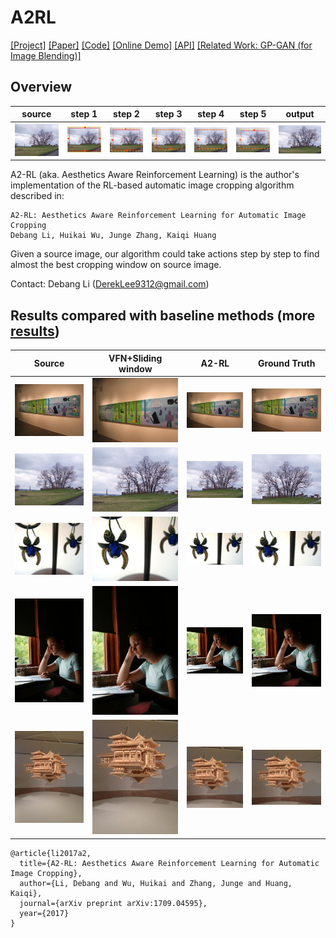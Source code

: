 # A2RL

[[Project]](https://debangli.github.io/A2RL/)   [[Paper]]() [[Code]](https://github.com/wuhuikai/TF-A2RL)  [[Online Demo]](https://wuhuikai.github.io/TF-A2RL/)    [[API]](https://algorithmia.com/algorithms/wuhuikai/A2RL)   [[Related Work: GP-GAN (for Image Blending)]](https://github.com/wuhuikai/GP-GAN)


## Overview

| source | step 1 | step 2 | step 3 | step 4 | step 5 | output| 
| --- | --- | --- | --- | --- | --- | --- |
| ![](images/readme/source.png) | ![](images/readme/step1.png) | ![](images/readme/step2.png) | ![](images/readme/step3.png) | ![](images/readme/step4.png) | ![](images/readme/step5.png) | ![](images/readme/output.png) |

A2-RL (aka. Aesthetics Aware Reinforcement Learning) is the author's implementation of the RL-based automatic image cropping algorithm described in:
```
A2-RL: Aesthetics Aware Reinforcement Learning for Automatic Image Cropping   
Debang Li, Huikai Wu, Junge Zhang, Kaiqi Huang
```

Given a source image, our algorithm could take actions step by step to find almost the best cropping window on source image. 

Contact: Debang Li (DerekLee9312@gmail.com)


## Results compared with baseline methods (more [results](https://debangli.github.io/A2RL/))

|Source| VFN+Sliding window | A2-RL | Ground Truth |
| --- | --- | --- |---|
| ![](images/readme/1227.jpg) | ![](images/readme/vfn_1227.jpg) | ![](images/readme/a2rl_1227.jpg) | ![](images/readme/gt_1227.jpg) |
| ![](images/readme/1644.jpg) | ![](images/readme/vfn_1644.png) | ![](images/readme/output.png) | ![](images/readme/gt_1644.jpg) |
| ![](images/readme/2747.jpg) | ![](images/readme/vfn_2747.jpg) | ![](images/readme/a2rl_2747.jpg) | ![](images/readme/gt_2747.jpg) |
| ![](images/readme/2903.jpg) | ![](images/readme/vfn_2903.jpg) | ![](images/readme/a2rl_2903.jpg) | ![](images/readme/gt_2903.jpg) |
| ![](images/readme/9036.jpg) | ![](images/readme/vfn_9036.jpg) | ![](images/readme/a2rl_9036.jpg) | ![](images/readme/gt_9036.jpg) |

```
@article{li2017a2,
  title={A2-RL: Aesthetics Aware Reinforcement Learning for Automatic Image Cropping},
  author={Li, Debang and Wu, Huikai and Zhang, Junge and Huang, Kaiqi},
  journal={arXiv preprint arXiv:1709.04595},
  year={2017}
}
```
